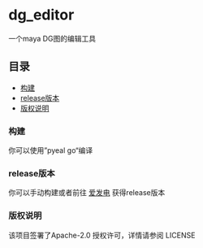# dg_editor
一个maya DG图的编辑工具

## 目录

- [构建](#构建)
- [release版本](#release版本)
- [版权说明](#版权说明)

### 构建

你可以使用”pyeal go“编译

### release版本

你可以手动构建或者前往
[爱发电](https://afdian.net/@Phantom_of_the_Cang)
获得release版本

### 版权说明

该项目签署了Apache-2.0 授权许可，详情请参阅 LICENSE